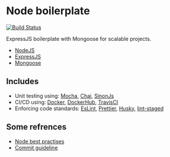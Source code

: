 # Node boilerplate
[![Build Status](https://travis-ci.com/Soft-Storm/node-boilerplate.svg?token=g71sqfj8VdxHWwTsWmNj&branch=master)](https://travis-ci.com/Soft-Storm/node-boilerplate)

ExpressJS boilerplate with Mongoose for scalable projects.

- [NodeJS](https://nodejs.org/en/)
- [ExpressJS](https://expressjs.com)
- [Mongoose](http://mongoosejs.com/docs/guide.html)
  
## Includes

- Unit testing using: [Mocha](https://mochajs.org/), [Chai](https://www.chaijs.com/), [SinonJs](https://sinonjs.org/)
- CI/CD using: [Docker](https://www.docker.com/), [DockerHub](https://hub.docker.com/), [TravisCI](https://travis-ci.com/)
- Enforcing code standards: [EsLint](http://eslint.org/), [Prettier](https://prettier.io/), [Husky](https://github.com/typicode/husky#readme), [lint-staged](https://github.com/okonet/lint-staged#readme)

## Some refrences
- [Node best practises](https://github.com/Soft-Storm/nodebestpractices)
- [Commit guideline](https://github.com/Soft-Storm/commit-guidelines)

